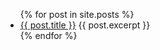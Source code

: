 ﻿<ul>
	{% for post in site.posts %}
		<li>
      			<a href="{{ site.url }}{{ post.url }}">{{ post.title }}</a>
      			{{ post.excerpt }}
		</li>
	{% endfor %}
</ul>